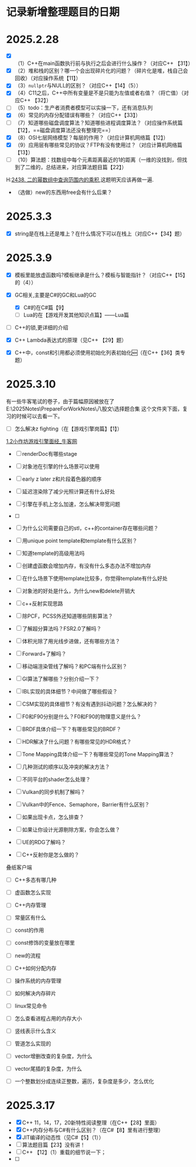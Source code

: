 # 记录新增整理题目的日期

# 2025.2.28

- [x] （1）C++在main函数执行前与执行之后会进行什么操作？（对应C++ 【31】）
- [x] （2）堆和栈的区别？哪一个会出现碎片化的问题？（碎片化是堆，栈自己会回收）（对应操作系统【11】）
- [x] （3）`nullptr`与NULL的区别？（对应C++【14】（5））
- [x] （4）C11之后，C++中所有变量是不是只能为左值或者右值？（将亡值）（对应C++ 【32】）
- [ ] （5）todo：生产者消费者模型可以实操一下，还有消息队列
- [x] （6）常见的内存分配错误有哪些？（对应C++【33】）
- [ ] （7）知道哪些磁盘调度算法？知道哪些进程调度算法？（对应操作系统篇【12】，==磁盘调度算法还没有整理完==）
- [x] （8）OSI七层网络模型？每层的作用？（对应计算机网络篇【12】）
- [x] （9）应用层有哪些常见的协议？FTP有没有使用过？（对应计算机网络篇【13】）
- [ ] （10）算法题：找数组中每个元素距离最近的1的距离（一维的没找到，但找到了二维的，总结进来，对应算法题目篇【22】）

H:[2438. 二的幂数组中查询范围内的乘积](https://leetcode.cn/problems/range-product-queries-of-powers/),这题明天应该再做一遍.



- （选做）new的东西用free会有什么后果？



# 2025.3.3

- [x] string是在栈上还是堆上？在什么情况下可以在栈上（对应C++【34】题）



# 2025.3.9

- [x] 模板里能放虚函数吗?模板继承是什么？模板与智能指针？（对应C++【15】的（4））
- [x] GC相关,主要是C#的GC和Lua的GC
  - [x] C#的在C#篇【9】
  - [ ] Lua的在【游戏开发其他知识点篇】——Lua篇

- [ ] C++的锁,更详细的介绍
- [x] C++ Lambda表达式的原理（见C++ 【29】题）
- [x] C++中，const和引用都必须使用初始化列表初始化:new:（在C++【36】类专题）



# 2025.3.10

有一些牛客笔试的卷子，由于篇幅原因被放在了E:\2025Notes\PrepareForWorkNotes\八股文\选择题合集 这个文件夹下面，复习的时候可以去看一下。

- [ ] 怎么解决z fighting（在【游戏引擎岗篇】【1】）




[1.2小作坊游戏引擎面经_牛客网](https://www.nowcoder.com/feed/main/detail/534cc47ff9f34416810a43a4ec8b2464?sourceSSR=search)

- [ ] renderDoc有哪些stage
- [ ] 对象池在引擎的什么场景可以使用
- [ ] early z later z和片段着色器的顺序
- [ ] 延迟渲染除了减少光照计算还有什么好处
- [ ] 引擎在手机上怎么加速，怎么解决带宽问题
- [ ] 
- [ ] 为什么公司需要自己的stl，c++的container存在哪些问题？
- [ ] 用unique point template和template有什么区别？
- [ ] 知道template的高级用法吗
- [ ] 创建虚函数会增加内存，有没有什么多态办法不增加内存
- [ ] 在什么场景下使用template比较多，你觉得template有什么好处
- [ ] 对象池的好处是什么，为什么new和delete开销大
- [ ] c++反射实现思路
- [ ] 除PCF，PCSS外还知道哪些阴影算法？
- [ ] 了解超分算法吗？FSR2.0了解吗？
- [ ] 体积光除了用光线步进做，还有哪些方法？
- [ ] Forward+了解吗？
- [ ] 移动端渲染管线了解吗？和PC端有什么区别？
- [ ] GI算法了解哪些？分别介绍一下？
- [ ] IBL实现的具体细节？中间做了哪些假设？
- [ ] CSM实现的具体细节？有没有遇到抖动问题？怎么解决的？
- [ ] F0和F90分别是什么？F0和F90的物理意义是什么？
- [ ] BRDF具体介绍一下？有哪些常见的BRDF？
- [ ] HDR解决了什么问题？有哪些常见的HDR格式？
- [ ] Tone Mapping具体介绍一下？有哪些常见的Tone Mapping算法？
- [ ] 几种测试的顺序以及冲突的解决方法？
- [ ] 不同平台的shader怎么处理？
- [ ] Vulkan的同步机制了解吗？
- [ ] Vulkan中的Fence、Semaphore，Barrier有什么区别？
- [ ] 如果出现卡点，怎么排查？
- [ ] 如果让你设计光源剔除方案，你会怎么做？
- [ ] UE的RDG了解吗？
- [ ] C++反射你是怎么做的？



叠纸客户端

- [ ] C++多态有哪几种
- [ ] 虚函数怎么实现
- [ ] C++内存管理
- [ ] 常量区有什么
- [ ] const的作用
- [ ] const修饰的变量放在哪里
- [ ] new的流程
- [ ] C++如何分配内存 
- [ ]  操作系统的内存管理
- [ ] 如何解决内存碎片
- [ ]  linux常见命令
- [ ] 怎么查看进程占用的内存大小
- [ ] 竖线表示什么含义
- [ ] 管道怎么实现的
- [ ] vector增删改查的复杂度，为什么
- [ ] vector尾插的复杂度，为什么 
- [ ] 一个整数划分成连续正整数，遍历，复杂度是多少，怎么优化



# 2025.3.17

- [x] C++ 11，14，17，20新特性阅读整理（在C++【28】里面）
- [x] C++内存分布与C#有什么区别？（在C#【8】里有进行整理）
- [x] JIT编译的动态性（见C#【5】（1））
- [ ] 算法题目篇【23】没有讲！
- [ ] C++ 【12】（1）重载的细节说一下；
- [ ] 